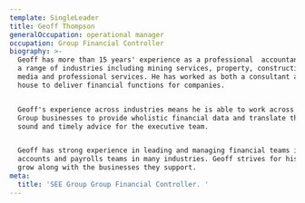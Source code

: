 ```yaml
---
template: SingleLeader
title: Geoff Thompson
generalOccupation: operational manager
occupation: Group Financial Controller
biography: >-
  Geoff has more than 15 years' experience as a professional  accountant across
  a range of industries including mining services, property, construction, 
  media and professional services. He has worked as both a consultant and in
  house to deliver financial functions for companies. 


  Geoff's experience across industries means he is able to work across all SEE
  Group businesses to provide wholistic financial data and translate this into
  sound and timely advice for the executive team. 


  Geoff has strong experience in leading and managing financial teams including
  accounts and payrolls teams in many industries. Geoff strives for his teams to
  grow along with the businesses they support.
meta:
  title: 'SEE Group Group Financial Controller. '
---
```


